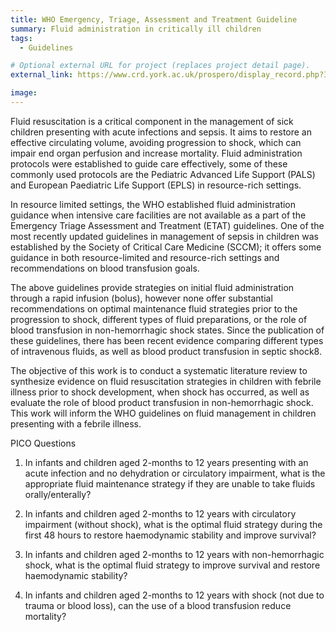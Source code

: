 ```yaml
---
title: WHO Emergency, Triage, Assessment and Treatment Guideline
summary: Fluid administration in critically ill children 
tags:
  - Guidelines

# Optional external URL for project (replaces project detail page).
external_link: https://www.crd.york.ac.uk/prospero/display_record.php?ID=CRD42023441014

image:
---
```

Fluid resuscitation is a critical component in the management of sick children presenting with acute infections and sepsis. It aims to restore an effective circulating volume, avoiding progression to shock, which can impair end organ perfusion and increase mortality. Fluid administration protocols were established to guide care effectively, some of these commonly used protocols are the Pediatric Advanced Life Support (PALS) and  European Paediatric Life Support (EPLS) in resource-rich settings. 

In resource limited settings, the WHO established fluid administration guidance when intensive care facilities are not available as a part of the Emergency Triage Assessment and Treatment (ETAT) guidelines. One of the most recently updated guidelines in management of sepsis in children was established by the Society of Critical Care Medicine (SCCM); it offers some guidance in both resource-limited and resource-rich settings and recommendations on blood transfusion goals. 

The above guidelines provide strategies on initial fluid administration through a rapid infusion (bolus), however none offer substantial recommendations on optimal maintenance fluid strategies prior to the progression to shock, different types of fluid preparations, or the role of blood transfusion in non-hemorrhagic shock states. Since the publication of these guidelines, there has been recent evidence comparing different types of intravenous fluids, as well as blood product transfusion in septic shock8.    

The objective of this work is to conduct a systematic literature review to synthesize evidence on fluid resuscitation strategies in children with febrile illness prior to shock development, when shock has occurred, as well as evaluate the role of blood product transfusion in non-hemorrhagic shock. This work will inform the WHO guidelines on fluid management in children presenting with a febrile illness. 

PICO Questions

1. In infants and children aged 2-months to 12 years presenting with an acute infection and no
dehydration or circulatory impairment, what is the appropriate fluid maintenance strategy if they are unable to take fluids orally/enterally?

2. In infants and children aged 2-months to 12 years with circulatory impairment (without shock),
what is the optimal fluid strategy during the first 48 hours to restore haemodynamic stability and
improve survival?

3. In infants and children aged 2-months to 12 years with non-hemorrhagic shock, what is the
optimal fluid strategy to improve survival and restore haemodynamic stability?

4. In infants and children aged 2-months to 12 years with shock (not due to trauma or blood loss), can the use of a blood transfusion reduce mortality?

